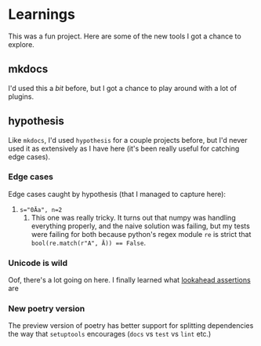 # Learnings

This was a fun project. Here are some of the new tools I got a chance to explore.

## mkdocs

I'd used this a _bit_ before, but I got a chance to play around with a lot of plugins.

## hypothesis

Like `mkdocs`, I'd used `hypothesis` for a couple projects before, but I'd never used it as extensively as I have here (it's been really useful for catching edge cases).

### Edge cases

Edge cases caught by hypothesis (that I managed to capture here):

1. `s="0Āa", n=2`
   1. This one was really tricky. It turns out that numpy was handling everything properly, and the naive solution was failing, but my tests were failing for both because python's regex module `re` is strict that `bool(re.match(r"A", Ā)) == False`.

### Unicode is wild

Oof, there's a lot going on here. I finally learned what [lookahead assertions](https://stackoverflow.com/a/469951/5071232) are

### New poetry version

The preview version of poetry has better support for splitting dependencies the way that `setuptools` encourages (`docs` vs `test` vs `lint` etc.)
